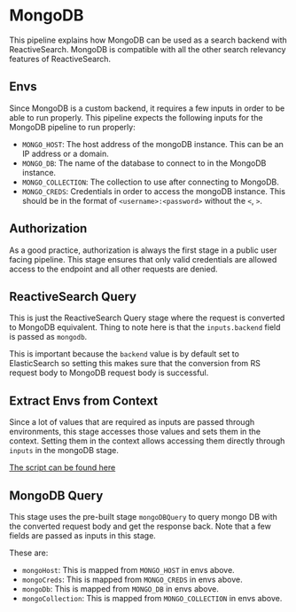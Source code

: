 # MongoDB

This pipeline explains how MongoDB can be used as a search backend with ReactiveSearch. MongoDB is compatible with all the other search relevancy features of ReactiveSearch.

## Envs

Since MongoDB is a custom backend, it requires a few inputs in order to be able to run properly. This pipeline expects the following inputs for the MongoDB pipeline to run properly:

- `MONGO_HOST`: The host address of the mongoDB instance. This can be an IP address or a domain.
- `MONGO_DB`: The name of the database to connect to in the MongoDB instance.
- `MONGO_COLLECTION`: The collection to use after connecting to MongoDB.
- `MONGO_CREDS`: Credentials in order to access the mongoDB instance. This should be in the format of `<username>:<password>` without the `<`, `>`.

## Authorization

As a good practice, authorization is always the first stage in a public user facing pipeline. This stage ensures that only valid credentials are allowed access to the endpoint and all other requests are denied.

## ReactiveSearch Query

This is just the ReactiveSearch Query stage where the request is converted to MongoDB equivalent. Thing to note here is that the `inputs.backend` field is passed as `mongodb`.

This is important because the `backend` value is by default set to ElasticSearch so setting this makes sure that the conversion from RS request body to MongoDB request body is successful.

## Extract Envs from Context

Since a lot of values that are required as inputs are passed through environments, this stage accesses those values and sets them in the context. Setting them in the context allows accessing them directly through `inputs` in the mongoDB stage.

[The script can be found here](./extractEnvs.js)

## MongoDB Query

This stage uses the pre-built stage `mongoDBQuery` to query mongo DB with the converted request body and get the response back. Note that a few fields are passed as inputs in this stage.

These are:

- `mongoHost`: This is mapped from `MONGO_HOST` in envs above.
- `mongoCreds`: This is mapped from `MONGO_CREDS` in envs above.
- `mongoDb`: This is mapped from `MONGO_DB` in envs above.
- `mongoCollection`: This is mapped from `MONGO_COLLECTION` in envs above.